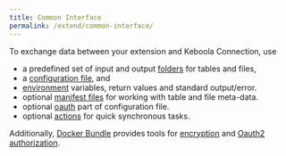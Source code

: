 ```yaml
---
title: Common Interface
permalink: /extend/common-interface/
---
```


To exchange data between your extension and Keboola Connection, use

* a predefined set of input and output [folders](/extend/common-interface/folders) for tables and files,
* a [configuration file](/extend/common-interface/config-file/), and
* [environment](/extend/common-interface/environment/) variables, return values and standard output/error.
* optional [manifest files](/extend/common-interface/manifest-files/) for working with table and file meta-data.
* optional [oauth](/extend/common-interface/oauth/) part of configuration file.
* optional [actions](/extend/common-interface/actions/) for quick synchronous tasks.

Additionally, [Docker Bundle](/overview/docker-bundle/) provides tools for
[encryption](/overview/encryption) and [Oauth2 authorization](/extend/common-interface/oauth/).
